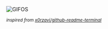 <div align="justify">
<picture>
    <source media="(prefers-color-scheme: dark)" srcset="https://i.ibb.co/SXtgtHhQ/output-gif.gif">
    <source media="(prefers-color-scheme: light)" srcset="https://i.ibb.co/SXtgtHhQ/output-gif.gif">
    <img alt="GIFOS" src="https://i.ibb.co/SXtgtHhQ/output-gif.gif">
</picture>

<sub><i>inspired from [x0rzavi/github-readme-terminal](https://github.com/x0rzavi/github-readme-terminal)</i></sub>

</div>

<!-- Image deletion URL: https://ibb.co/MDcHcKY8/1d9a318d1869be878b55367dae65dfb3 -->